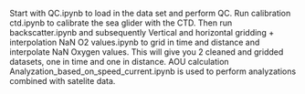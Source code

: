 Start with QC.ipynb to load in the data set and perform QC.
Run calibration ctd.ipynb to calibrate the sea glider with the CTD. Then run backscatter.ipynb and subsequently Vertical and horizontal gridding + interpolation NaN O2 values.ipynb to grid in time and distance and interpolate NaN Oxygen values. This will give you 2 cleaned and gridded datasets, one in time and one in distance. AOU calculation Analyzation_based_on_speed_current.ipynb is used to perform analyzations combined with satelite data. 
